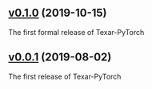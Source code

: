 
## [v0.1.0](https://github.com/asyml/texar-pytorch/releases/tag/v0.1.0) (2019-10-15)

The first formal release of Texar-PyTorch

## [v0.0.1](https://github.com/asyml/texar-pytorch/releases/tag/v0.0.1) (2019-08-02)

The first release of Texar-PyTorch
